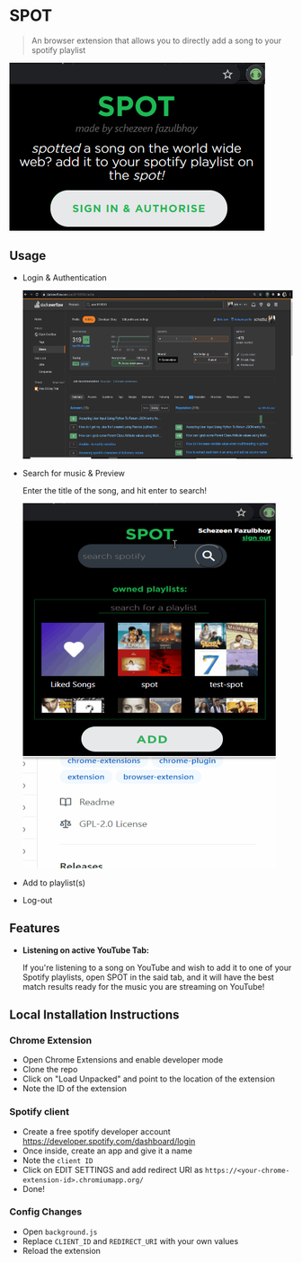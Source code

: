# SPOT
> An browser extension that allows you to directly add a song to your spotify playlist

![spot-landing page](images/spot-landing.PNG) 

## Usage

- Login  & Authentication

    <img src="images/spot-login.gif" width="500" height="300"/>

- Search for music & Preview
     
    Enter the title of the song, and hit enter to search!

    <img src="images/spot-search.gif" width="450" height="650"/>

- Add to playlist(s)

- Log-out



## Features

- **Listening on active YouTube Tab:**

    If you're listening to a song on YouTube and wish to add it to one of your Spotify playlists, open SPOT in the said tab, and it will have the best match  results ready for the music you are streaming on YouTube!


## Local Installation Instructions

### Chrome Extension
- Open Chrome Extensions and enable developer mode
- Clone the repo
- Click on "Load Unpacked" and point to the location of the extension
- Note the ID of the extension

### Spotify client
- Create a free spotify developer account https://developer.spotify.com/dashboard/login
- Once inside, create an app and give it a name
- Note the ```client ID```
- Click on EDIT SETTINGS and add redirect URI as ```https://<your-chrome-extension-id>.chromiumapp.org/```
- Done!

### Config Changes
- Open ```background.js```
- Replace ```CLIENT_ID``` and ```REDIRECT_URI``` with your own values
- Reload the extension
